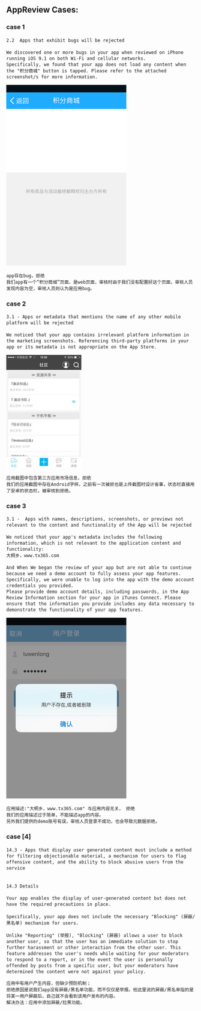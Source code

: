 
## AppReview Cases:

### case 1
```
2.2  Apps that exhibit bugs will be rejected

We discovered one or more bugs in your app when reviewed on iPhone running iOS 9.1 on both Wi-Fi and cellular networks.
Specifically, we found that your app does not load any content when the "积分商城" button is tapped. Please refer to the attached screenshot/s for more information.
```
![case1_1][case1_1]

```
app存在bug，拒绝
我们app有一个“积分商城”页面，是web页面，审核时由于我们没有配置好这个页面，审核人员发现内容为空，审核人员则认为是应用bug。
```

### case 2
```
3.1 - Apps or metadata that mentions the name of any other mobile platform will be rejected

We noticed that your app contains irrelevant platform information in the marketing screenshots. Referencing third-party platforms in your app or its metadata is not appropriate on the App Store.
```
![case2_1][case2_1]

```
应用截图中包含第三方应用市场信息，拒绝
我们的应用截图中存在Android字样，之前有一次被拒也是上传截图时设计省事，状态栏直接用了安卓的状态栏，被审核到拒绝。
```

### case 3
```
3.1 -  Apps with names, descriptions, screenshots, or previews not relevant to the content and functionality of the App will be rejected

We noticed that your app's metadata includes the following information, which is not relevant to the application content and functionality:
大桐乡，www.tx365.com

And When We began the review of your app but are not able to continue because we need a demo account to fully assess your app features.
Specifically, we were unable to log into the app with the demo account credentials you provided. 
Please provide demo account details, including passwords, in the App Review Information section for your app in iTunes Connect. Please ensure that the information you provide includes any data necessary to demonstrate the functionality of your app features.
```
![case3_1][case3_1]

```
应用描述:"大桐乡，www.tx365.com" 与应用内容无关， 拒绝
我们的应用描述过于简单，不能描述app的内容。
另外我们提供的demo账号有误，审核人员登录不成功，也会导致元数据拒绝。
```

### case [4]
```
14.3 - Apps that display user generated content must include a method for filtering objectionable material, a mechanism for users to flag offensive content, and the ability to block abusive users from the service


14.3 Details

Your app enables the display of user-generated content but does not have the required precautions in place.

Specifically, your app does not include the necessary "Blocking" (屏蔽/黑名单) mechanism for users.

Unlike "Reporting" (举报), "Blocking" (屏蔽) allows a user to block another user, so that the user has an immediate solution to stop further harassment or other interaction from the other user. This feature addresses the user's needs while waiting for your moderators to respond to a report, or in the event the user is personally offended by posts from a specific user, but your moderators have determined the content were not against your policy.
```
```
应用中有用户产生内容，但缺少预防机制；
拒绝原因是说我们app没有屏蔽/黑名单功能，而不仅仅是举报。他这里说的屏蔽/黑名单指的是将某一用户屏蔽后，自己就不会看到该用户发布的内容。
解决办法：应用中添加屏蔽/拉黑功能。
```




[case1_1]: https://github.com/github-xiaogang/AppReview/blob/master/resource/case1/1.png
[case2_1]: https://github.com/github-xiaogang/AppReview/blob/master/resource/case2/1.png
[case3_1]: https://github.com/github-xiaogang/AppReview/blob/master/resource/case3/1.png



